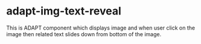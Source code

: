# adapt-img-text-reveal
This is ADAPT component which displays image and when user click on the image then related text slides down from bottom of the image.

